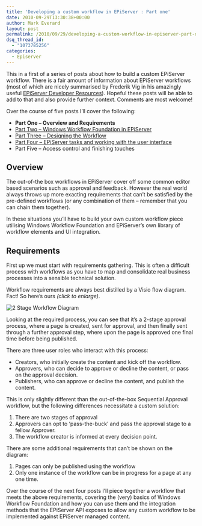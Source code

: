 ```yaml
---
title: 'Developing a custom workflow in EPiServer : Part one'
date: 2010-09-29T13:30:38+00:00
author: Mark Everard
layout: post
permalink: /2010/09/29/developing-a-custom-workflow-in-episerver-part-one/
dsq_thread_id:
  - "1073785256"
categories:
  - Episerver
---
```

This in a first of a series of posts about how to build a custom EPiServer workflow. There is a fair amount of information about EPiServer workflows (most of which are nicely summarised by Frederik Vig in his amazingly useful <a title="EPiServer Developer Resources" href="http://www.frederikvig.com/2010/05/episerver-developer-resources/#toc-workflows" target="_blank">EPiServer Developer Resources</a>). Hopeful these posts will be able to add to that and also provide further context. Comments are most welcome!

Over the course of five posts I&#8217;ll cover the following:

* **Part One &#8211; Overview and Requirements**
* <a title="Windows Workflow Foundation in EPiServer" href="/2010/09/30/developing-a-custom-workflow-in-episerver-part-two/">Part Two &#8211; Windows Workflow Foundation in EPiServer</a>
* <a title="Windows Workflow Foundation in EPiServer" href="/2010/11/10/developing-a-custom-workflow-in-episerver-part-three/">Part Three &#8211; Designing the Workflow</a>
* <a title="EPiServer tasks and working with the user interface" href="/2011/01/24/developing-a-custom-workflow-in-episerver-part-four-2/" >Part Four &#8211; EPiServer tasks and working with the user interface</a>
* Part Five &#8211; Access control and finishing touches

## Overview

The out-of-the box workflows in EPiServer cover off some common editor based scenarios such as approval and feedback. However the real world always throws up more exacting requirements that can&#8217;t be satisfied by the pre-defined workflows (or any combination of them &#8211; remember that you can chain them together).

In these situations you&#8217;ll have to build your own custom workflow piece utilising Windows Workflow Foundation and EPiServer&#8217;s own library of workflow elements and UI integration.

## Requirements

First up we must start with requirements gathering. This is often a difficult process with workflows as you have to map and consolidate real business processes into a sensible technical solution.

Workflow requirements are always best distilled by a Visio flow diagram. Fact! So here&#8217;s ours _(click to enlarge)_.

![2 Stage Workflow Diagram](/assets/uploads/2010/09/2StageWorkflowDiagram-300x218.jpg)

Looking at the required process, you can see that it&#8217;s a 2-stage approval process, where a page is created, sent for approval, and then finally sent through a further approval step, where upon the page is approved one final time before being published.

There are three user roles who interact with this process:

* Creators, who initially create the content and kick off the workflow.
* Approvers, who can decide to approve or decline the content, or pass on the approval decision.
* Publishers, who can approve or decline the content, and publish the content.

This is only slightly different than the out-of-the-box Sequential Approval workflow, but the following differences necessitate a custom solution:

1. There are two stages of approval
2. Approvers can opt to &#8216;pass-the-buck&#8217; and pass the approval stage to a fellow Approver.
3. The workflow creator is informed at every decision point.

There are some additional requirements that can&#8217;t be shown on the diagram:

1. Pages can only be published using the workflow
2. Only one instance of the workflow can be in progress for a page at any one time.

Over the course of the next four posts I&#8217;ll piece together a workflow that meets the above requirements, covering the (very) basics of Windows Workflow Foundation and how you can use them and the integration methods that the EPiServer API exposes to allow any custom workflow to be implemented against EPiServer managed content.